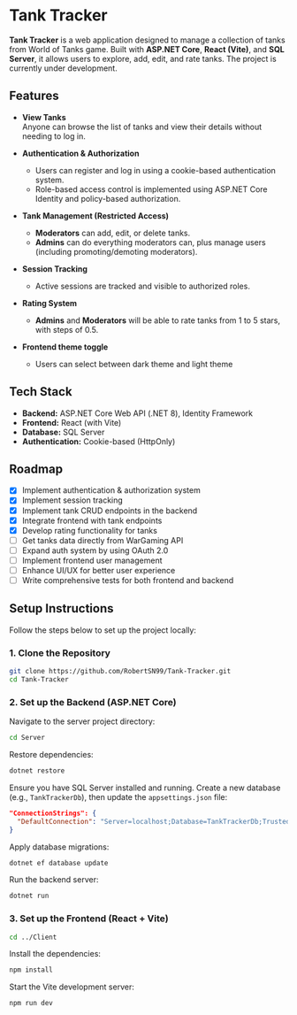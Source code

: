 # Tank Tracker

**Tank Tracker** is a web application designed to manage a collection of tanks from World of Tanks game. Built with **ASP.NET Core**, **React (Vite)**, and **SQL Server**, it allows users to explore, add, edit, and rate tanks. The project is currently under development.

## Features

- **View Tanks**  
  Anyone can browse the list of tanks and view their details without needing to log in.

- **Authentication & Authorization**

  - Users can register and log in using a cookie-based authentication system.
  - Role-based access control is implemented using ASP.NET Core Identity and policy-based authorization.

- **Tank Management (Restricted Access)**

  - **Moderators** can add, edit, or delete tanks.
  - **Admins** can do everything moderators can, plus manage users (including promoting/demoting moderators).

- **Session Tracking**

  - Active sessions are tracked and visible to authorized roles.

- **Rating System**

  - **Admins** and **Moderators** will be able to rate tanks from 1 to 5 stars, with steps of 0.5.

- **Frontend theme toggle**

  - Users can select between dark theme and light theme

## Tech Stack

- **Backend:** ASP.NET Core Web API (.NET 8), Identity Framework
- **Frontend:** React (with Vite)
- **Database:** SQL Server
- **Authentication:** Cookie-based (HttpOnly)

## Roadmap

- [x] Implement authentication & authorization system
- [x] Implement session tracking
- [x] Implement tank CRUD endpoints in the backend
- [x] Integrate frontend with tank endpoints
- [x] Develop rating functionality for tanks
- [ ] Get tanks data directly from WarGaming API
- [ ] Expand auth system by using OAuth 2.0
- [ ] Implement frontend user management
- [ ] Enhance UI/UX for better user experience
- [ ] Write comprehensive tests for both frontend and backend

## Setup Instructions

Follow the steps below to set up the project locally:

### 1. Clone the Repository

```bash
git clone https://github.com/RobertSN99/Tank-Tracker.git
cd Tank-Tracker
```

### 2. Set up the Backend (ASP.NET Core)

Navigate to the server project directory:

```bash
cd Server
```

Restore dependencies:

```bash
dotnet restore
```

Ensure you have SQL Server installed and running. Create a new database (e.g., `TankTrackerDb`), then update the `appsettings.json` file:

```json
"ConnectionStrings": {
  "DefaultConnection": "Server=localhost;Database=TankTrackerDb;Trusted_Connection=True;TrustServerCertificate=True",
}
```

Apply database migrations:

```bash
dotnet ef database update
```

Run the backend server:

```bash
dotnet run
```

### 3. Set up the Frontend (React + Vite)

```bash
cd ../Client
```

Install the dependencies:

```bash
npm install
```

Start the Vite development server:

```bash
npm run dev
```
